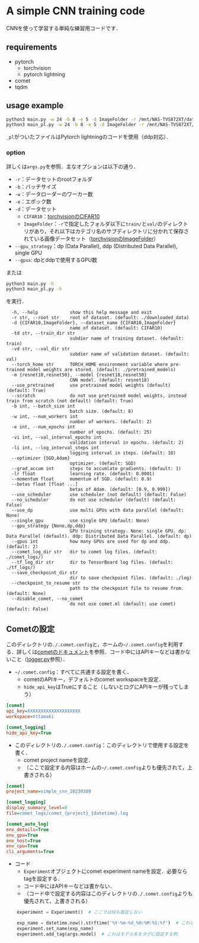 # A simple CNN training code

CNNを使って学習する単純な練習用コードです．

## requirements

- pytorch
  - torchvision
  - pytorch lightning
- comet
- tqdm

## usage example

```bash
python3 main.py -w 24 -b 8 -e 5 -d ImageFolder -r /mnt/NAS-TVS872XT/dataset-lab/Tiny-ImageNet/  --use_dp
python3 main_pl.py -w 24 -b 8 -e 5 -d ImageFolder -r /mnt/NAS-TVS872XT/dataset-lab/Tiny-ImageNet/ --gpu_strategy ddp --gpus 3
```

`_pl`がついたファイルはPytorch lightningのコードを使用（ddp対応）．

### option

詳しくは`args.py`を参照．主なオプションは以下の通り．

- `-r`：データセットのrootフォルダ
- `-b`：バッチサイズ
- `-w`：データローダーのワーカー数
- `-e`：エポック数
- `-d`：データセット
  - `CIFAR10`：[torchvisionのCIFAR10](https://pytorch.org/vision/main/generated/torchvision.datasets.CIFAR10.html)
  - `ImageFolder`：`-r`で指定したフォルダ以下に`train/`と`val/`のディレクトリがあり，それ以下はカテゴリ名のサブディレクトリに分かれて保存されている画像データセット（[torchvisionのImageFolder](https://pytorch.org/vision/main/generated/torchvision.datasets.ImageFolder.html)）
- `--gpu_strategy`：dp (Data Parallel), ddp (Distributed Data Parallel), single GPU
- `--gpus`: dpとddpで使用するGPU数

または

```bash
python3 main.py -h
python3 main_pl.py -h
```

を実行．

```text
  -h, --help            show this help message and exit
  -r str, --root str    root of dataset. (default: ./downloaded_data)
  -d {CIFAR10,ImageFolder}, --dataset_name {CIFAR10,ImageFolder}
                        name of dataset. (default: CIFAR10)
  -td str, --train_dir str
                        subdier name of training dataset. (default: train)
  -vd str, --val_dir str
                        subdier name of validation dataset. (default: val)
  --torch_home str      TORCH_HOME environment variable where pre-trained model weights are stored. (default: ./pretrained_models)
  -m {resnet18,resnet50}, --model {resnet18,resnet50}
                        CNN model. (default: resnet18)
  --use_pretrained      use pretrained model weights (default) (default: True)
  --scratch             do not use pretrained model weights, instead train from scratch (not default) (default: True)
  -b int, --batch_size int
                        batch size. (default: 8)
  -w int, --num_workers int
                        number of workers. (default: 2)
  -e int, --num_epochs int
                        number of epochs. (default: 25)
  -vi int, --val_interval_epochs int
                        validation interval in epochs. (default: 2)
  -li int, --log_interval_steps int
                        logging interval in steps. (default: 10)
  --optimizer {SGD,Adam}
                        optimizer. (default: SGD)
  --grad_accum int      steps to accumlate gradients. (default: 1)
  -lr float             learning rate. (default: 0.0001)
  --momentum float      momentum of SGD. (default: 0.9)
  --betas float [float ...]
                        betas of Adam. (default: [0.9, 0.999])
  --use_scheduler       use scheduler (not default) (default: False)
  --no_scheduler        do not use scheduler (default) (default: False)
  --use_dp              use multi GPUs with data parallel (default: None)
  --single_gpu          use single GPU (default: None)
  --gpu_strategy {None,dp,ddp}
                        GPU training strategy. None: single GPU. dp: Data Parallel (default). ddp: Distributed Data Parallel. (default: dp)
  --gpus int            how many GPUs are used for dp and ddp. (default: 2)
  --comet_log_dir str   dir to comet log files. (default: ./comet_logs/)
  --tf_log_dir str      dir to TensorBoard log files. (default: ./tf_logs/)
  --save_checkpoint_dir str
                        dir to save checkpoint files. (default: ./log)
  --checkpoint_to_resume str
                        path to the checkpoint file to resume from. (default: None)
  --disable_comet, --no_comet
                        do not use comet.ml (default: use comet) (default: False)
```

## Cometの設定

このディレクトリの`./.comet.config`と，ホームの`~/.comet.config`を利用する．詳しくは[cometのドキュメント](https://www.comet.com/docs/v2/api-and-sdk/python-sdk/advanced/configuration/)を参照．コード中にはAPIキーなどは書かないこと（[logger.py](./logger.py)参照）．

- `~/.comet.config`：すべてに共通する設定を書く．
  - cometのAPIキー，デフォルトのcomet workspaceを設定．
  - `hide_api_key`はTrueにすること（しないとログにAPIキーが残ってしまう）

```ini
[comet]
api_key=XXXXXXXXXXXXXXXXXXXX
workspace=tttamaki

[comet_logging]
hide_api_key=True
```

- このディレクトリの`./.comet.config`：このディレクトリで使用する設定を書く．
  - comet project nameを設定．
  - （ここで設定する内容はホームの`~/.comet.config`よりも優先されて，上書きされる）

```ini
[comet]
project_name=simple_cnn_20230309

[comet_logging]
display_summary_level=0
file=comet_logs/comet_{project}_{datetime}.log

[comet_auto_log]
env_details=True
env_gpu=True
env_host=True
env_cpu=True
cli_arguments=True
```

- コード
  - `Experiment`オブジェクトにcomet experiment nameを設定．必要ならtagを設定する．
  - コード中にはAPIキーなどは書かない．
  - （コード中で設定する内容はこのディレクトリの`./.comet.config`よりも優先されて，上書きされる）

```python
    experiment = Experiment()  # ここでは何も設定しない

    exp_name = datetime.now().strftime('%Y-%m-%d_%H:%M:%S:%f')  # これは日時をexperiment nameに設定する例．
    experiment.set_name(exp_name)
    experiment.add_tag(args.model)  # これはモデル名をタグに設定する例．
```
